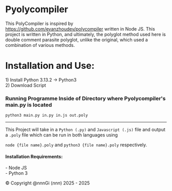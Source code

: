 # Pyolycompiler

This PolyCompiler is inspired by https://github.com/evanzhoudev/polycompiler written in Node JS.
This project is written in Python, and ultimately, the polyglot method used here is double comment parasite polyglot,
unlike the original, which used a combination of various methods.

<h1>Installation and Use:</h1>
<p>
    1) Install Python 3.13.2 -> Python3<br>
    2) Download Script
</p>

<h3>Running Programme Inside of Directory where Pyolycompiler's main.py is located</h3>

```python3 main.py in.py in.js out.poly```

<hr>

This Project will take in a ```Python (.py)``` and ```Javascript (.js)``` file and output a ```.poly``` file which can be run in both languages using

```node {file name}.poly```
and
```python3 {file name}.poly```
respectively.

<h4>Installation Requirements:</h4>
    - Node JS<br>
    - Python 3
   

© Copyright @nnnGi (_nnn_) 2025 - 2025
